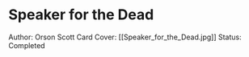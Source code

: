 # Speaker for the Dead

Author: Orson Scott Card
Cover: [[Speaker_for_the_Dead.jpg]]
Status: Completed